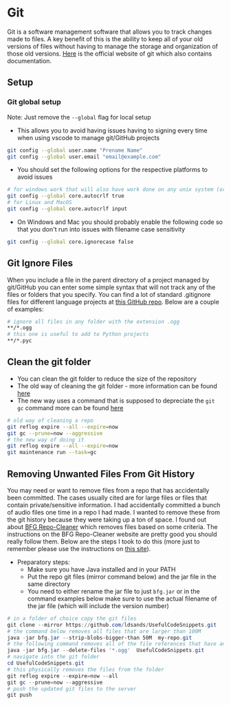 # Git

Git is a software management software that allows you to track changes made to files. A key benefit of this is the ability to keep all of your old versions of files without having to manage the storage and organization of those old versions. [Here](https://git-scm.com/) is the official website of git which also contains documentation.

## Setup

### Git global setup

Note: Just remove the `--global` flag for local setup

- This allows you to avoid having issues having to signing every time when using vscode to manage git/GitHub projects

```sh
git config --global user.name "Prename Name"
git config --global user.email "email@example.com"
```

- You should set the following options for the respective platforms to avoid issues

```sh
# for windows work that will also have work done on any unix system (or just to be on the safe side)
git config --global core.autocrlf true
# for Linux and MacOS
git config --global core.autocrlf input
```

- On Windows and Mac you should probably enable the following code so that you don't run into issues with filename case sensitivity

```sh
git config --global core.ignorecase false
```

## Git Ignore Files

When you include a file in the parent directory of a project managed by git/GitHub you can enter some simple syntax that will not track any of the files or folders that you specify. You can find a lot of standard .gitignore files for different language projects at [this GitHub repo](https://github.com/github/gitignore). Below are a couple of examples:

```sh
# ignore all files in any folder with the extension .ogg
**/*.ogg
# this one is useful to add to Python projects
**/*.pyc
```

## Clean the git folder

- You can clean the git folder to reduce the size of the repository
- The old way of cleaning the git folder -  more information can be found [here](https://stackoverflow.com/a/2116892/8396684)
- The new way uses a command that is supposed to depreciate the `git gc` command more can be found [here](https://git-scm.com/docs/git-maintenance)

```sh
# old way of cleaning a repo
git reflog expire --all --expire=now
git gc --prune=now --aggressive
# the new way of doing it
git reflog expire --all --expire=now
git maintenance run --task=gc
```

## Removing Unwanted Files From Git History

You may need or want to remove files from a repo that has accidentally been committed. The cases usually cited are for large files or files that contain private/sensitive information. I had accidentally committed a bunch of audio files one time in a repo I had made. I wanted to remove these from the git history because they were taking up a ton of space. I found out about [BFG Repo-Cleaner](https://rtyley.github.io/bfg-repo-cleaner/) which removes files based on some criteria. The instructions on the BFG Repo-Cleaner website are pretty good you should really follow them. Below are the steps I took to do this (more just to remember please use the instructions on [this site](https://rtyley.github.io/bfg-repo-cleaner/)).

- Preparatory steps:
    - Make sure you have Java installed and in your PATH
    - Put the repo git files (mirror command below) and the jar file in the same directory
    - You need to either rename the jar file to just `bfg.jar` or in the command examples below make sure to use the actual filename of the jar file (which will include the version number)

```PowerShell
# in a folder of choice copy the git files
git clone --mirror https://github.com/ldsands/UsefulCodeSnippets.git
# the command below removes all files that are larger than 100M
java -jar bfg.jar --strip-blobs-bigger-than 50M  my-repo.git
# the following command removes all of the file references that have an extension of .ogg from all git files
java -jar bfg.jar --delete-files '*.ogg'  UsefulCodeSnippets.git
# navigate into the git folder
cd UsefulCodeSnippets.git
# this physically removes the files from the folder
git reflog expire --expire=now --all
git gc --prune=now --aggressive
# push the updated git files to the server
git push
```
